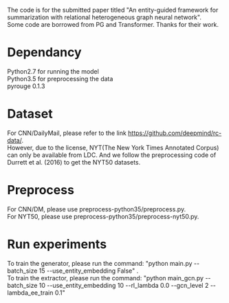 The code is for the submitted paper titled "An entity-guided framework for summarization with relational heterogeneous graph neural network".  
Some code are borrowed from PG and Transformer. Thanks for their work.
# Dependancy
Python2.7 for running the model  
Python3.5 for preprocessing the data  
pyrouge 0.1.3
# Dataset 
For CNN/DailyMail, please refer to the link https://github.com/deepmind/rc-data/.  
However, due to the license, NYT(The New York Times Annotated Corpus) can only be available from LDC. And we follow the preprocessing code of Durrett et al. (2016) to get the NYT50 datasets.
# Preprocess
For CNN/DM, please use preprocess-python35/preprocess.py.  
For NYT50, please use preprocess-python35/preprocess-nyt50.py.  
# Run experiments
To train the generator, please run the command: "python main.py --batch_size 15 --use_entity_embedding False" .  
To train the extractor, please run the command: "python main_gcn.py --batch_size 10 --use_entity_embedding 10 --rl_lambda 0.0 --gcn_level 2 --lambda_ee_train 0.1"
